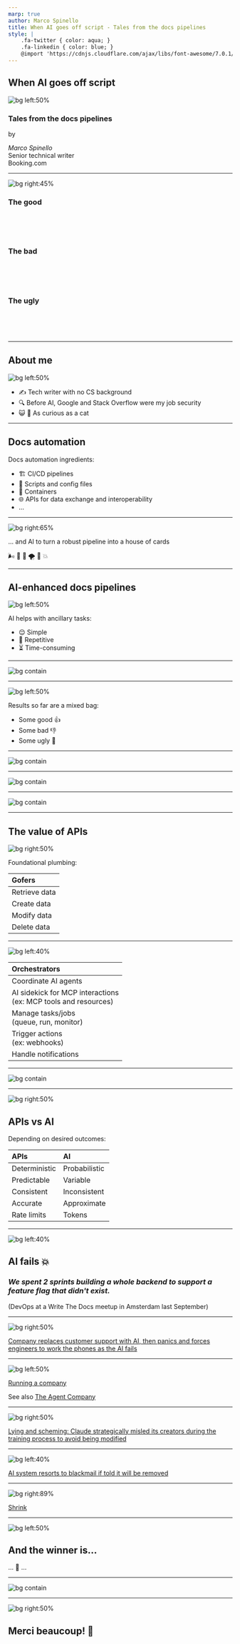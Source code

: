 ```yaml
---
marp: true
author: Marco Spinello
title: When AI goes off script - Tales from the docs pipelines
style: |
    .fa-twitter { color: aqua; }
    .fa-linkedin { color: blue; }
    @import 'https://cdnjs.cloudflare.com/ajax/libs/font-awesome/7.0.1/css/all.min.css'
---
```


<!-- 
<script type="module">
    import mermaid from 'https://cdn.jsdelivr.net/npm/mermaid@11/dist/mermaid.esm.min.mjs';
</script>
-->

## When AI goes off script

![bg left:50%](../assets/img/ai-generated-8764598_1280.jpg)

### Tales from the docs pipelines

by

*Marco Spinello* \
Senior technical writer \
Booking.com

---

![bg right:45%](../assets/img/good-the-bad-and-the-ugly.jpg)

### <span><i class="fa-regular fa-face-smile"></i> The good</span>
<br /><br /><br />

### <span><i class="fa-regular fa-face-frown"></i> The bad</span>
<br /><br /><br />

### <span><i class="fa-regular fa-face-angry"></i> The ugly</span>
<br /><br /><br />

---

## About me

![bg left:50%](../assets/img/valley-of-fires-105.jpg)

- ✍️ Tech writer with no CS background
- 🔍 Before AI, Google and Stack Overflow were my job security
- 😺 🐾 As curious as a cat

---

## Docs automation

Docs automation ingredients:

- 🏗️ CI/CD pipelines
- 📝 Scripts and config files
- 🐳 Containers
- 🌐 APIs for data exchange and interoperability
- ...

---

![bg right:65%](../assets/img/ai-generated-8583250_1280.jpg)

... and AI to turn a robust pipeline into a house of cards

🌬️ 💨 🎐 🌪️ 🤖 💥

---

## AI-enhanced docs pipelines

![bg left:50%](../assets/img/metropolis-clock-1927.jpg)

AI helps with ancillary tasks:

- 😌 Simple
- 🔁 Repetitive
- ⏳ Time-consuming

<!--
AI is good at probabilistic quality: good enough.
It's bad at deterministic quality: exact, repeatable, always 100% consistent
-->

---

![bg contain](../assets/img/ai-api-docs-automation.png)

---

![bg left:50%](../assets/img/ai-creepy-doll-1280.jpg)

Results so far are a mixed bag:

- Some good 👍
- Some bad 👎
- Some ugly 💩

---

![bg contain](../assets/img/ai-api-docs-automation-Good.png)

<!-- 
It produces docs that:
- look good: good English
- look plausible: they kinda make sense, unless you start checking them for accuracy and correctness.

English !== Docs
-->

---

![bg contain](../assets/img/ai-api-docs-automation-Bad.png)

<!--
AI pitfalls:
- does not say 'no'
- does not say 'i don't know'

To workaround these limitations, it goes to great lengths to create plausible, reasonable alternatives that however aren't factual.
-->

---

![bg contain](../assets/img/ai-api-docs-automation-Ugly.png)

---

## The value of APIs

![bg right:50%](../assets/img/ai-plumbing_1280.jpg)

Foundational plumbing:

| Gofers |
|:---|
| Retrieve data |
| Create data |
| Modify data |
| Delete data |

---

![bg left:40%](../assets/img/ai-manage1280.jpg)

| Orchestrators |
|:---|
| Coordinate AI agents |
| AI sidekick for MCP interactions<br />(ex: MCP tools and resources) |
| Manage tasks/jobs<br />(queue, run, monitor) |
| Trigger actions<br />(ex: webhooks) |
| Handle notifications |

<!-- Mention Cloudflare blog:

https://blog.cloudflare.com/code-mode/

See also: https://github.com/jx-codes/codemode-mcp

## Code Mode: the better way to use MCP

Main points and key takeaways

### Main Points

- Many AI agents use MCP (Model Context Protocol) by exposing "tools" directly to LLMs (Large Language Models), but this is not optimal.

- Cloudflare's new approach is to convert MCP tools into a TypeScript API and have LLMs write code that calls these APIs in a sandboxed environment.

- LLMs are significantly better at writing code to interact with APIs than making direct tool calls due to extensive code in their training sets, making this method more scalable and flexible.

- MCP acts as a uniform protocol to expose APIs with documentation and authorization, making it easier for AI agents to discover and use new APIs securely.

- Cloudflare's "Code Mode" leverages their Workers platform, using lightweight, secure V8 isolates instead of containers to execute code snippets for each agent action.

- The new Worker Loader API allows dynamic loading and execution of code isolates, providing a secure and efficient sandbox for AI agent operations, with minimal overhead and enhanced resource isolation.

- The bindings approach allows the agent to call specific MCP services securely without general network access, solving issues related to API key leakage and ambiguous network filtering.

### Key Takeaways

- LLMs perform better when AI tools are presented as code APIs instead of contrived "tool calls" because real-world coding is more familiar to these models.

- MCP remains valuable for its uniformity, enabling discoverable, secure API exposure, documentation, and authorization for AI agents.

- Cloudflare's Code Mode introduces a practical paradigm: connect agents to APIs as TypeScript interfaces, execute LLM-generated code in secure sandboxes, and dispatch API calls only via authorized bindings.

- The shift to code-centric tool invocation not only improves agent capability and scalability but also addresses security, isolation, and efficiency challenges in AI agent design.

- Developers can experiment with this new model using Cloudflare’s Workers platform and the Agents SDK, with local and beta access options available.
-->

---

![bg contain](../assets/img/api-in-ai-pipelines.png)

---

![bg right:50%](../assets/img/ai-or-api-landscape.jpg)

## APIs vs AI

Depending on desired outcomes:

| APIs | AI |
|:---|:---|
| Deterministic | Probabilistic |
| Predictable | Variable |
| Consistent | Inconsistent |
| Accurate | Approximate |
| Rate limits | Tokens |

<!--
For example:
Would you delegate authentication and authorization to AI?
Or execute an online payment transaction through a 100% AI solution?
-->

---

![bg left:40%](../assets/img/non-existing-feature-flag.jpg)

## AI fails 💥

### <span><i class="fa-solid fa-quote-left"></i>*We spent 2 sprints building a whole backend to support a feature flag that didn't exist.*<i class="fa-solid fa-quote-right"></i></span>

(DevOps at a Write The Docs meetup in Amsterdam last September)

---

![bg right:50%](../assets/img/ai-customer-support.jpg)

[Company replaces customer support with AI, then panics and forces engineers to work the phones as the AI fails](https://futurism.com/klarna-ai-automation-engineers)

<!--
Klarna fired all human CS then forced engineers to pick up the phone and do customer support
-->

---

![bg left:50%](../assets/img/ai-corporate.jpg)

[Running a company](https://futurism.com/professors-company-ai-agents)

See also [The Agent Company](https://the-agent-company.com/)

<!--
Carnegie Mellon University
AI agents based on Google, OpenAI, Anthropic and Meta
They filled roles as financial analysts, software engineers, and project managers, working alongside simulated coworkers like a faux-HR department and a chief technical officer.
-->

---

![bg right:50%](../assets/img/deceptive-wolves-1280.png)

[Lying and scheming: Claude strategically misled its creators during the training process to avoid being modified](https://time.com/7202784/ai-research-strategic-lying/)

---

![bg left:40%](../assets/img/clown-threaten-1920.jpg)

[AI system resorts to blackmail if told it will be removed](https://www.bbc.com/news/articles/cpqeng9d20go)

---

![bg right:89%](../assets/img/ai-therapist.png)

[Shrink](https://futurism.com/therapy-chatbot-addict-meth)

---

![bg left:50%](../assets/img/ai-winner.png)

## And the winner is... <i class="fa-solid fa-drum"></i>

... 🥁 ...

---

![bg contain](../assets/img/gen-ai-ethical-ai.png)

<!-- Newfoundland, CA. Report to shape their education roadmap for the next 10 years.
    Even with AI and fake sources, it took 18 months -->

---

![bg right:50%](../assets/img/the-good-the-bad-and-the-ugly-fr.jpg)

## Merci beaucoup! 🙏

